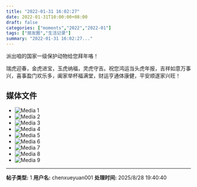 ```yaml
---
title: "2022-01-31 16:02:27"
date: 2022-01-31T10:00:00+08:00
draft: false
categories: ["moments","2022","2022-01"]
tags: ["朋友圈","生活记录"]
summary: "2022-01-31 16:02:27..."
---
```


派出咱的国家一级保护动物给您拜年咯！

瑞虎迎春，金虎进宝，玉虎纳福，灵虎守吉。祝您鸿运当头虎年报，吉祥如意万事兴，喜事盈门欢乐多，阖家举杯福满堂，财运亨通体康健，平安顺遂家兴旺！

## 媒体文件

- ![Media 1](/Moments/photos/2022-01-31/202201311602270.jpg)
- ![Media 2](/Moments/photos/2022-01-31/202201311602271.jpg)
- ![Media 3](/Moments/photos/2022-01-31/202201311602272.jpg)
- ![Media 4](/Moments/photos/2022-01-31/202201311602273.jpg)
- ![Media 5](/Moments/photos/2022-01-31/202201311602274.jpg)
- ![Media 6](/Moments/photos/2022-01-31/202201311602275.jpg)
- ![Media 7](/Moments/photos/2022-01-31/202201311602276.jpg)
- ![Media 8](/Moments/photos/2022-01-31/202201311602277.jpg)
- ![Media 9](/Moments/photos/2022-01-31/202201311602278.jpg)

---

**帖子类型:** 1
**用户名:** chenxueyuan001
**处理时间:** 2025/8/28 19:40:40